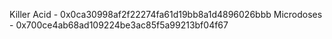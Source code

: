 Killer Acid - 0x0ca30998af2f22274fa61d19bb8a1d4896026bbb
Microdoses - 0x700ce4ab68ad109224be3ac85f5a99213bf04f67